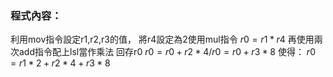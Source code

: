 ### 程式內容：

利用mov指令設定r1,r2,r3的值，
將r4設定為2使用mul指令
$r0=r1*r4$
再使用兩次add指令配上lsl當作乘法
回存r0
$r0=r0+r2*4/r0=r0+r3*8$
使得：
$r0=r1*2+r2*4+r3*8$
